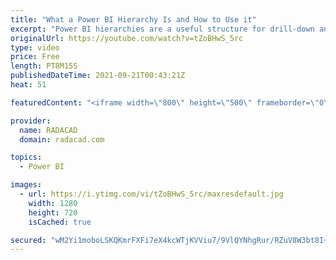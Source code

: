 ```yaml
---
title: "What a Power BI Hierarchy Is and How to Use it"
excerpt: "Power BI hierarchies are a useful structure for drill-down and data exploration in reports. A hierarchy can be created simply and can add great value for you as a developer and end-users for better data analysis. In this article and video, I’ll explain what a Power BI hierarchy is and how to create it."
originalUrl: https://youtube.com/watch?v=tZoBHwS_5rc
type: video
price: Free
length: PT8M15S
publishedDateTime: 2021-09-21T00:43:21Z
heat: 51

featuredContent: "<iframe width=\"800\" height=\"500\" frameborder=\"0\" src=\"https://www.youtube.com/embed/tZoBHwS_5rc\" allow=\"accelerometer; autoplay; encrypted-media; gyroscope; picture-in-picture\" allowfullscreen></iframe>"

provider:
  name: RADACAD
  domain: radacad.com

topics:
  - Power BI

images:
  - url: https://i.ytimg.com/vi/tZoBHwS_5rc/maxresdefault.jpg
    width: 1280
    height: 720
    isCached: true

secured: "wM2Yi1moboLSKQKmrFXFi7eX4kcWTjKVViu7/9VlQYNhgRur/RZuV8W3bt8I+wHu6ikjXgz0GKDlljLNKGySNN/ujSwnNqaJupJKAWqL2h5tJnaik9tVNEhwI7NX+io+Vxxi2cgdFEPZgvJuyjDaOsgwtZcv3VgtH8R9H/+Ytt2sV27Swo14pAY2bLWqzu9HZbstyJnt17ueJpraSj4i7LMva+lzWMu3t2YZERgtIdEoAXy8zopeW7G6xVfq6lffDzdtE7JsKrrAMgC2vWHyGon77Rrf6paHYTGcSYUBr2DT6K6aPw9HyiH45gfsEB5738EyOTASA1aSqSllTHz82nxxenWyiSMpVC+hiTHDNOicTDNLno/T/9XCI2sEaeteyJo7CYs8vkt5v7dWemVzq7S5k7nafHUuXjwCbIiiP9I=;lqIdk9ppZGbUJxfiXfauUQ=="
---
```


